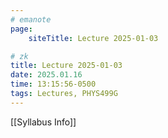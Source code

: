 ```yaml
---
# emanote
page:
    siteTitle: Lecture 2025-01-03

# zk
title: Lecture 2025-01-03
date: 2025.01.16
time: 13:15:56-0500
tags: Lectures, PHYS499G
---
```


[[Syllabus Info]]

